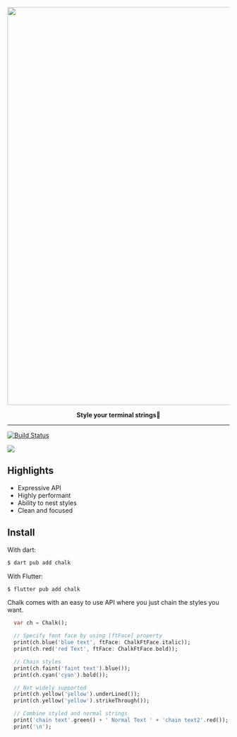 <p align="center">
	<a href="#"><img src="https://i.imgur.com/82fSz51.png" width="900px" /></a>
	<p align="center"><b>Style your terminal strings🎨</b>  </p>
</p>

---

[![Build Status](https://www.travis-ci.com/shan-shaji/chalkdart.svg?branch=main)](https://www.travis-ci.com/shan-shaji/chalkdart)

<img src='https://raw.githubusercontent.com/shan-shaji/chalkdart/main/screenshot.PNG'>

## Highlights

- Expressive API
- Highly performant
- Ability to nest styles
- Clean and focused

## Install

With dart:

```dart
$ dart pub add chalk
```
With Flutter:

```dart
$ flutter pub add chalk
```
Chalk comes with an easy to use API where you just chain the styles you want.

```dart
  var ch = Chalk();

  // Specify font face by using [ftFace] property
  print(ch.blue('blue text', ftFace: ChalkFtFace.italic));
  print(ch.red('red Text', ftFace: ChalkFtFace.bold));

  // Chain styles
  print(ch.faint('faint text').blue());
  print(ch.cyan('cyan').bold());

  // Not widely supported
  print(ch.yellow('yellow').underLined());
  print(ch.yellow('yellow').strikeThrough());

  // Combine styled and normal strings
  print('chain text'.green() + ' Normal Text ' + 'chain text2'.red());
  print('\n');
```




